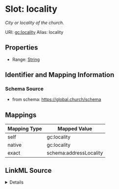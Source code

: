

# Slot: locality 


_City or locality of the church._





URI: [gc:locality](https://global.church/schema/locality)
Alias: locality

<!-- no inheritance hierarchy -->







## Properties

* Range: [String](String.md)




## Identifier and Mapping Information






### Schema Source


* from schema: https://global.church/schema




## Mappings

| Mapping Type | Mapped Value |
| ---  | ---  |
| self | gc:locality |
| native | gc:locality |
| exact | schema:addressLocality |




## LinkML Source

<details>
```yaml
name: locality
description: City or locality of the church.
in_subset:
- church_core
- public
from_schema: https://global.church/schema
exact_mappings:
- schema:addressLocality
rank: 1000
alias: locality
range: string

```
</details>